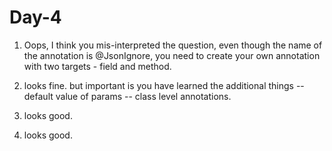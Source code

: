 # Day-4

1. Oops, I think you mis-interpreted the question, even though the name of the annotation is @JsonIgnore, you need to create your own annotation with two targets - field and method.

2. looks fine. but important is you have learned the additional things
	-- default value of params
	-- class level annotations.
	
3. looks good.

4. looks good.
